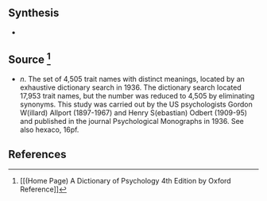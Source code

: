 ## Synthesis
- 
## Source [^1]
- $n$. The set of 4,505 trait names with distinct meanings, located by an exhaustive dictionary search in 1936. The dictionary search located 17,953 trait names, but the number was reduced to 4,505 by eliminating synonyms. This study was carried out by the US psychologists Gordon W(illard) Allport (1897-1967) and Henry S(ebastian) Odbert (1909-95) and published in the journal Psychological Monographs in 1936. See also hexaco, 16pf.
## References

[^1]: [[(Home Page) A Dictionary of Psychology 4th Edition by Oxford Reference]]